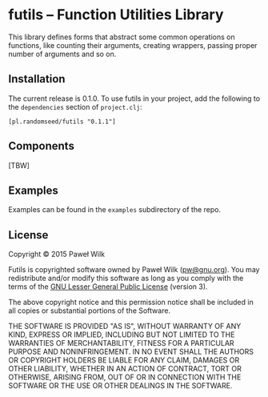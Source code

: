 # futils – Function Utilities Library

This library defines forms that abstract some common operations on functions,
like counting their arguments, creating wrappers, passing proper number of
arguments and so on.

## Installation

The current release is 0.1.0. To use futils in your project, add the following
to the `dependencies` section of `project.clj`:

```
[pl.randomseed/futils "0.1.1"]
```

## Components

[TBW]

## Examples

Examples can be found in the `examples` subdirectory of the repo.

## License

Copyright © 2015 Paweł Wilk

Futils is copyrighted software owned by Paweł Wilk (pw@gnu.org). You may
redistribute and/or modify this software as long as you comply with the terms of
the [GNU Lesser General Public License][LICENSE] (version 3).

The above copyright notice and this permission notice shall be included in all
copies or substantial portions of the Software.

THE SOFTWARE IS PROVIDED "AS IS", WITHOUT WARRANTY OF ANY KIND, EXPRESS OR
IMPLIED, INCLUDING BUT NOT LIMITED TO THE WARRANTIES OF MERCHANTABILITY, FITNESS
FOR A PARTICULAR PURPOSE AND NONINFRINGEMENT. IN NO EVENT SHALL THE AUTHORS OR
COPYRIGHT HOLDERS BE LIABLE FOR ANY CLAIM, DAMAGES OR OTHER LIABILITY, WHETHER
IN AN ACTION OF CONTRACT, TORT OR OTHERWISE, ARISING FROM, OUT OF OR IN
CONNECTION WITH THE SOFTWARE OR THE USE OR OTHER DEALINGS IN THE SOFTWARE.

[NEWS.md]: https://github.com/siefca/futils/blob/master/NEWS.md
[LICENSE]: https://github.com/siefca/futils/blob/master/LICENSE
